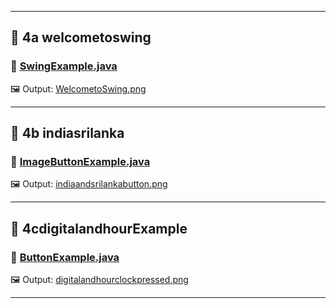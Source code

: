 
---

## 📂 4a welcometoswing

### 🔹 [SwingExample.java](https://github.com/Krishmaa10/Advanced-Java/blob/main/Lab4%20Swing%20Programs/4a%20welcometoswing/SwingExample.java)  
🖼️ Output: [WelcometoSwing.png](https://github.com/Krishmaa10/Advanced-Java/blob/main/Lab4%20Swing%20Programs/4a%20welcometoswing/WelcometoSwing.png)

---

## 📂 4b indiasrilanka

### 🔹 [ImageButtonExample.java](https://github.com/Krishmaa10/Advanced-Java/blob/main/Lab4%20Swing%20Programs/4b%20indiasrilanka/ImageButtonExample.java)  
🖼️ Output: [indiaandsrilankabutton.png](https://github.com/Krishmaa10/Advanced-Java/blob/main/Lab4%20Swing%20Programs/4b%20indiasrilanka/indiaandsrilankabutton.png)

---

## 📂 4cdigitalandhourExample

### 🔹 [ButtonExample.java](https://github.com/Krishmaa10/Advanced-Java/blob/main/Lab4%20Swing%20Programs/4cdigitalandhourExample/ButtonExample.java)  
🖼️ Output: [digitalandhourclockpressed.png](https://github.com/Krishmaa10/Advanced-Java/blob/main/Lab4%20Swing%20Programs/4cdigitalandhourExample/digitalandhourclockpressed.png)

---


